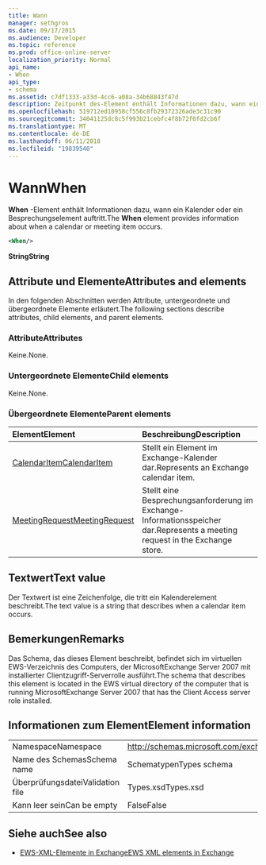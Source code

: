 ```yaml
---
title: Wann
manager: sethgros
ms.date: 09/17/2015
ms.audience: Developer
ms.topic: reference
ms.prod: office-online-server
localization_priority: Normal
api_name:
- When
api_type:
- schema
ms.assetid: c7df1333-a33d-4cc6-a08a-34b68843f47d
description: Zeitpunkt des-Element enthält Informationen dazu, wann ein Element Kalender oder eine Besprechung auftritt.
ms.openlocfilehash: 519712ed10958cf556c8fb29372326ade3c31c90
ms.sourcegitcommit: 34041125dc8c5f993b21cebfc4f8b72f0fd2cb6f
ms.translationtype: MT
ms.contentlocale: de-DE
ms.lasthandoff: 06/11/2018
ms.locfileid: "19839540"
---
```

# <a name="when"></a><span data-ttu-id="643b4-103">Wann</span><span class="sxs-lookup"><span data-stu-id="643b4-103">When</span></span>

<span data-ttu-id="643b4-104">**When** -Element enthält Informationen dazu, wann ein Kalender oder ein Besprechungselement auftritt.</span><span class="sxs-lookup"><span data-stu-id="643b4-104">The **When** element provides information about when a calendar or meeting item occurs.</span></span> 
  
```xml
<When/>
```

 <span data-ttu-id="643b4-105">**String**</span><span class="sxs-lookup"><span data-stu-id="643b4-105">**String**</span></span>
## <a name="attributes-and-elements"></a><span data-ttu-id="643b4-106">Attribute und Elemente</span><span class="sxs-lookup"><span data-stu-id="643b4-106">Attributes and elements</span></span>

<span data-ttu-id="643b4-107">In den folgenden Abschnitten werden Attribute, untergeordnete und übergeordnete Elemente erläutert.</span><span class="sxs-lookup"><span data-stu-id="643b4-107">The following sections describe attributes, child elements, and parent elements.</span></span>
  
### <a name="attributes"></a><span data-ttu-id="643b4-108">Attribute</span><span class="sxs-lookup"><span data-stu-id="643b4-108">Attributes</span></span>

<span data-ttu-id="643b4-109">Keine.</span><span class="sxs-lookup"><span data-stu-id="643b4-109">None.</span></span>
  
### <a name="child-elements"></a><span data-ttu-id="643b4-110">Untergeordnete Elemente</span><span class="sxs-lookup"><span data-stu-id="643b4-110">Child elements</span></span>

<span data-ttu-id="643b4-111">Keine.</span><span class="sxs-lookup"><span data-stu-id="643b4-111">None.</span></span>
  
### <a name="parent-elements"></a><span data-ttu-id="643b4-112">Übergeordnete Elemente</span><span class="sxs-lookup"><span data-stu-id="643b4-112">Parent elements</span></span>

|<span data-ttu-id="643b4-113">**Element**</span><span class="sxs-lookup"><span data-stu-id="643b4-113">**Element**</span></span>|<span data-ttu-id="643b4-114">**Beschreibung**</span><span class="sxs-lookup"><span data-stu-id="643b4-114">**Description**</span></span>|
|:-----|:-----|
|[<span data-ttu-id="643b4-115">CalendarItem</span><span class="sxs-lookup"><span data-stu-id="643b4-115">CalendarItem</span></span>](calendaritem.md) <br/> |<span data-ttu-id="643b4-116">Stellt ein Element im Exchange-Kalender dar.</span><span class="sxs-lookup"><span data-stu-id="643b4-116">Represents an Exchange calendar item.</span></span>  <br/> |
|[<span data-ttu-id="643b4-117">MeetingRequest</span><span class="sxs-lookup"><span data-stu-id="643b4-117">MeetingRequest</span></span>](meetingrequest.md) <br/> |<span data-ttu-id="643b4-118">Stellt eine Besprechungsanforderung im Exchange-Informationsspeicher dar.</span><span class="sxs-lookup"><span data-stu-id="643b4-118">Represents a meeting request in the Exchange store.</span></span>  <br/> |
   
## <a name="text-value"></a><span data-ttu-id="643b4-119">Textwert</span><span class="sxs-lookup"><span data-stu-id="643b4-119">Text value</span></span>

<span data-ttu-id="643b4-120">Der Textwert ist eine Zeichenfolge, die tritt ein Kalenderelement beschreibt.</span><span class="sxs-lookup"><span data-stu-id="643b4-120">The text value is a string that describes when a calendar item occurs.</span></span>
  
## <a name="remarks"></a><span data-ttu-id="643b4-121">Bemerkungen</span><span class="sxs-lookup"><span data-stu-id="643b4-121">Remarks</span></span>

<span data-ttu-id="643b4-122">Das Schema, das dieses Element beschreibt, befindet sich im virtuellen EWS-Verzeichnis des Computers, der MicrosoftExchange Server 2007 mit installierter Clientzugriff-Serverrolle ausführt.</span><span class="sxs-lookup"><span data-stu-id="643b4-122">The schema that describes this element is located in the EWS virtual directory of the computer that is running MicrosoftExchange Server 2007 that has the Client Access server role installed.</span></span>
  
## <a name="element-information"></a><span data-ttu-id="643b4-123">Informationen zum Element</span><span class="sxs-lookup"><span data-stu-id="643b4-123">Element information</span></span>

|||
|:-----|:-----|
|<span data-ttu-id="643b4-124">Namespace</span><span class="sxs-lookup"><span data-stu-id="643b4-124">Namespace</span></span>  <br/> |http://schemas.microsoft.com/exchange/services/2006/types  <br/> |
|<span data-ttu-id="643b4-125">Name des Schemas</span><span class="sxs-lookup"><span data-stu-id="643b4-125">Schema name</span></span>  <br/> |<span data-ttu-id="643b4-126">Schematypen</span><span class="sxs-lookup"><span data-stu-id="643b4-126">Types schema</span></span>  <br/> |
|<span data-ttu-id="643b4-127">Überprüfungsdatei</span><span class="sxs-lookup"><span data-stu-id="643b4-127">Validation file</span></span>  <br/> |<span data-ttu-id="643b4-128">Types.xsd</span><span class="sxs-lookup"><span data-stu-id="643b4-128">Types.xsd</span></span>  <br/> |
|<span data-ttu-id="643b4-129">Kann leer sein</span><span class="sxs-lookup"><span data-stu-id="643b4-129">Can be empty</span></span>  <br/> |<span data-ttu-id="643b4-130">False</span><span class="sxs-lookup"><span data-stu-id="643b4-130">False</span></span>  <br/> |
   
## <a name="see-also"></a><span data-ttu-id="643b4-131">Siehe auch</span><span class="sxs-lookup"><span data-stu-id="643b4-131">See also</span></span>



- [<span data-ttu-id="643b4-132">EWS-XML-Elemente in Exchange</span><span class="sxs-lookup"><span data-stu-id="643b4-132">EWS XML elements in Exchange</span></span>](ews-xml-elements-in-exchange.md)

